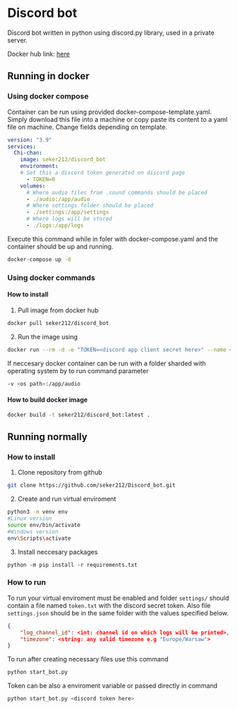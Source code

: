 # Discord bot

Discord bot written in python using discord.py library, used in a private server.

Docker hub link: [here](https://hub.docker.com/r/seker212/discord_bot)

## Running in docker

### Using docker compose

Container can be run using provided docker-compose-template.yaml. Simply download this file into a machine or copy paste its content to a yaml file on machine.
Change fields depending on template.

```yml
version: "3.9"
services:
  Chi-chan:
    image: seker212/discord_bot
    environment:
    # Set this a discord token generated on discord page
      - TOKEN=0
    volumes: 
      # Where audio files from .sound commands should be placed
      - ./audio:/app/audio
      # Where settings folder should be placed 
      - ./settings:/app/settings
      # Where logs will be stored
      - ./logs:/app/logs
```

Execute this command while in foler with docker-compose.yaml and the container should be up and running.

```bash
docker-compose up -d
```

### Using docker commands

#### How to install

1. Pull image from docker hub

```bash
docker pull seker212/discord_bot
```

2. Run the image using

```bash
docker run --rm -d -e "TOKEN=<discord app client secret here>" --name <name> seker212/discord_bot:latest
```

If neccesary docker container can be run with a folder sharded with operating system by to run command parameter

```bash
-v <os path>:/app/audio
```

#### How to build docker image

```bash
docker build -t seker212/discord_bot:latest .
```

## Running normally

### How to install

1. Clone repository from github

```bash
git clone https://github.com/seker212/Discord_bot.git
```

2. Create and run virtual enviroment

```bash
python3 -m venv env
#Linux version
source env/bin/activate
#Windows version
env\Scripts\activate
```

3. Install neccesary packages

```shell
python -m pip install -r requirements.txt
```

### How to run

To run your virtual enviroment must be enabled and folder `settings/` should contain a file named `token.txt` with the discord secret token. Also file `settings.json` should be in the same folder with the values specified below.

```json
{
    "log_channel_id": <int: channel id on which logs will be printed>,
    "timezone": <string: any valid timezone e.g "Europe/Warsaw">
}
```

To run after creating necessary files use this command

```bash
python start_bot.py
```

Token can be also a enviroment variable or passed directly in command

```bash
python start_bot.py <discord token here>
```
